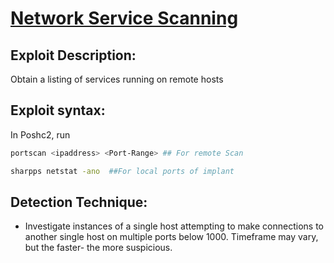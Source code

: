 # [Network Service Scanning](https://attack.mitre.org/techniques/T1046/)

## Exploit Description: 
Obtain a listing of services running on remote hosts

## Exploit syntax:
In Poshc2, run 
```sh
portscan <ipaddress> <Port-Range> ## For remote Scan

sharpps netstat -ano  ##For local ports of implant
```
## Detection Technique:
* Investigate instances of a single host attempting to make connections to another single host on multiple ports below 1000. Timeframe may vary, but the faster- the more suspicious.
